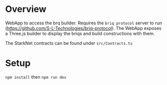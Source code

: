 # Overview

WebApp to access the brq builder. Requires the `briq protocol` server to run (https://github.com/S-L-Technologies/briq-protocol).
The WebApp exposes a Three.js builder to display the briqs and build constructions with them.

The StarkNet contracts can be found under `src/Contracts.ts`

# Setup

`npm install` then `npm run dev`
